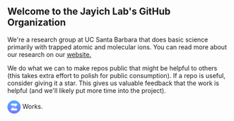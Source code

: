 ## Welcome to the Jayich Lab's GitHub Organization

We're a research group at UC Santa Barbara that does basic science primarily with trapped atomic and molecular ions.  You can read more about our research on our [website.](https://jayich.io/)

We do what we can to make repos public that might be helpful to others (this takes extra effort to polish for public consumption).  If a repo is useful, consider giving it a star. 
This gives us valuable feedback that the work is helpful (and we'll likely put more time into the project).

<!---
<div style="text-align:center" text test><img src="./profile/zulip-icon-circle.svg" width="13" height="13"> We use Zulip for asynchronous communication, it's great and free for academia.
--> 

<!---   <img style="vertical-align:middle" src="./profile/zulip-icon-circle.svg" width="13" height="13" alt="Zulip logo">            
-->
 
<div>
  <img style="vertical-align:middle;width:30px;height:30px;" src="./profile/zulip-icon-circle.svg" alt="Zulip logo">
  <span style="">Works.</span>
</div>



